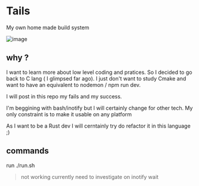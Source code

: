 # Tails
My own home made build system

![image](https://user-images.githubusercontent.com/29978847/202927767-c59ba3c5-562a-436c-9b4f-1fc6ea5b6ef4.png)


## why ?

I want to learn more about low level coding and pratices. So I decided to go back to C lang ( I glimpsed far ago).
I just don't want to study Cmake and want to have an equivalent to nodemon / npm run dev.

I will post in this repo my fails and my success. 

I'm beggining with bash/inotify but I will certainly change for other tech.
My only constraint is to make it usable on any platform

As I want to be a Rust dev I will cerntainly try do refactor it in this language ;)


## commands

run ./run.sh


> not working currently need to investigate on inotify wait

